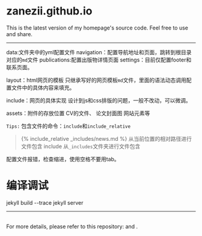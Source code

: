# zanezii.github.io

This is the latest version of my homepage's source code. Feel free to use and share.

----
data:文件夹中的yml配置文件
    navigation：配置导航地址和页面，跳转到根目录对应的`md`文件
    publications:配置出版物详情页面
    settings：目前仅配置footer和联系页面。

layout：html网页的模板
    只继承写好的网页模板`md`文件，里面的语法动态调用配置文件中的具体内容来填充。

include：网页的具体实现
    设计到js和css排版的问题，一般不改动，可以微调。

assets：附件的存放位置
    CV的文件、
    论文封面图
    网站元素等

`Tips:`
包含文件的命令：`include`和`include_relative`
> {% include_relative _includes/news.md %}  从当前位置的相对路径进行文件包含
> include 从`_includes`文件夹进行文件包含

配置文件报错，检查缩进，使用空格不要用tab。

# 编译调试
jekyll build --trace
jekyll server

----
<br />
For more details, please refer to this repository: <https://github.com/yaoyao-liu/minimal-light> and <https://jekyll-themes.com/LeNPaul/academic>.

